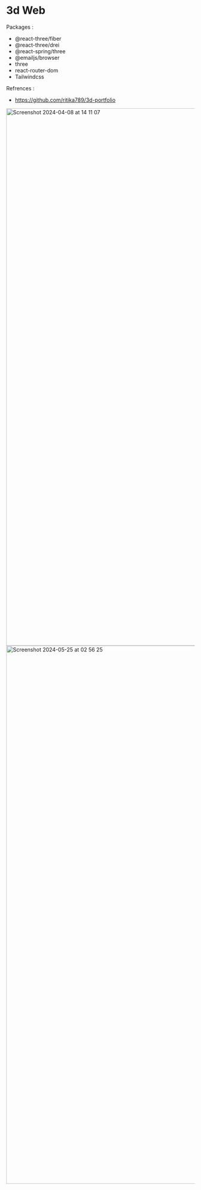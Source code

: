 # 3d Web

Packages :
 * @react-three/fiber
 * @react-three/drei
 * @react-spring/three
 * @emailjs/browser
 * three
 * react-router-dom
 * Tailwindcss

Refrences :
* https://github.com/ritika789/3d-portfolio



<img width="1437" alt="Screenshot 2024-04-08 at 14 11 07" src="https://github.com/Augustma551/3D-Web-Portfolio/assets/91522446/dd968255-e9b3-44d2-930b-4e555ebaa990">

<img width="1439" alt="Screenshot 2024-05-25 at 02 56 25" src="https://github.com/Augustma551/3D-Web-Portfolio/assets/91522446/53fa453a-a63c-4e45-94cf-11fc4e1e3039">
